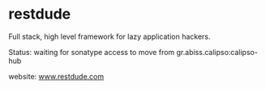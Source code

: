 # restdude
Full stack, high level framework for lazy application hackers.

Status: waiting for sonatype access to move from gr.abiss.calipso:calipso-hub

website: www.restdude.com
